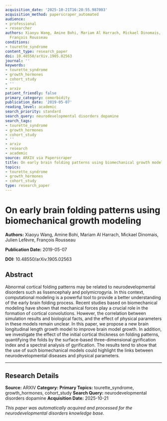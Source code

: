 ```yaml
---
acquisition_date: '2025-10-21T16:20:55.987003'
acquisition_method: paperscraper_automated
audience:
- professional
- researcher
authors: Xiaoyu Wang, Amine Bohi, Mariam Al Harrach, Mickael Dinomais, Julien Lefèvre,
  François Rousseau
conditions:
- tourette_syndrome
content_type: research_paper
doi: 10.48550/arXiv.1905.02563
journal: ''
keywords:
- tourette_syndrome
- growth_hormones
- cohort_study
- ''
- arxiv
patient_friendly: false
primary_category: comorbidity
publication_date: '2019-05-07'
reading_level: academic
search_priority: standard
search_query: neurodevelopmental disorders dopamine
search_tags:
- tourette_syndrome
- growth_hormones
- cohort_study
- ''
- arxiv
- research
- academic
source: ARXIV via Paperscraper
title: On early brain folding patterns using biomechanical growth modeling
topics:
- tourette_syndrome
- growth_hormones
- cohort_study
type: research_paper
---
```


# On early brain folding patterns using biomechanical growth modeling

**Authors:** Xiaoyu Wang, Amine Bohi, Mariam Al Harrach, Mickael Dinomais, Julien Lefèvre, François Rousseau

**Publication Date:** 2019-05-07

**DOI:** 10.48550/arXiv.1905.02563

## Abstract

Abnormal cortical folding patterns may be related to neurodevelopmental disorders such as lissencephaly and polymicrogyria. In this context, computational modeling is a powerful tool to provide a better understanding of the early brain folding process. Recent studies based on biomechanical modeling have shown that mechanical forces play a crucial role in the formation of cortical convolutions. However, the correlation between simulation results and biological facts, and the effect of physical parameters in these models remain unclear. In this paper, we propose a new brain longitudinal length growth model to improve brain model growth. In addition, we investigate the effect of the initial cortical thickness on folding patterns, quantifying the folds by the surface-based three-dimensional gyrification index and a spectral analysis of gyrification. The results tend to show that the use of such biomechanical models could highlight the links between neurodevelopmental diseases and physical parameters.

---

## Research Details

**Source:** ARXIV
**Category:** 
**Primary Topics:** tourette_syndrome, growth_hormones, cohort_study
**Search Query:** neurodevelopmental disorders dopamine
**Acquisition Date:** 2025-10-21

*This paper was automatically acquired and processed for the neurodevelopmental disorders knowledge base.*

